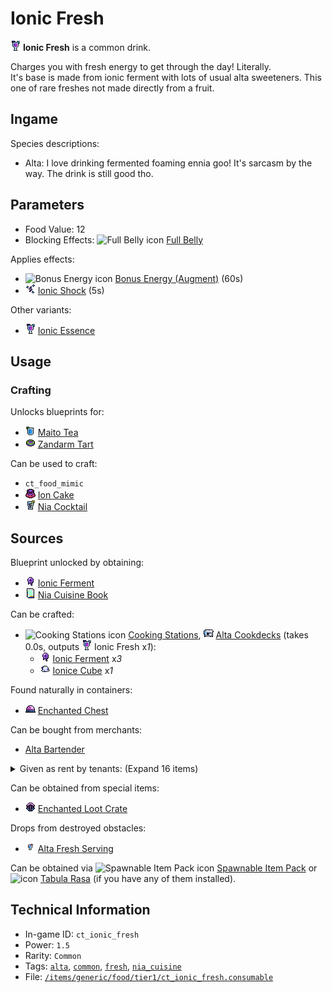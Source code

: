 # Ionic Fresh

<img src="https://raw.githubusercontent.com/Ceterai/Enternia/main/items/generic/food/tier1/ct_ionic_fresh.png" alt="Ionic Fresh icon" loading="lazy" width="auto" height="16px"/> **Ionic Fresh** is a common drink.

Charges you with fresh energy to get through the day! Literally.  
It's base is made from ionic ferment with lots of usual alta sweeteners. This one of rare freshes not made directly from a fruit.

## Ingame

Species descriptions:

- Alta: I love drinking fermented foaming ennia goo! It's sarcasm by the way. The drink is still good tho.

## Parameters

- Food Value: 12
- Blocking Effects: <img src="https://starbounder.org/mediawiki/images/6/60/Status_Well_Fed.png" alt="Full Belly icon" loading="lazy" width="16px" height="16px"/> [Full Belly](https://starbounder.org/Full_Belly)

Applies effects:

- <img src="https://starbounder.org/mediawiki/images/thumb/5/57/Status_Energy_Boost.png/48px-Status_Energy_Boost.png" alt="Bonus Energy icon" loading="lazy" width="16px" height="16px"/> [Bonus Energy (Augment)](https://starbounder.org/Status_Effects#Stat_Boosts) (60s)
- <img src="https://raw.githubusercontent.com/Ceterai/Enternia/main/stats/effects/ct_ionic_shock.png" alt="Ionic Shock icon" loading="lazy" width="auto" height="16px"/> [Ionic Shock](https://ceterai.github.io/MyEnternia/Wiki/IonicShock) (5s)

Other variants:

- <img src="https://raw.githubusercontent.com/Ceterai/Enternia/main/items/generic/food/tier1/ct_ionic_fresh.png" alt="Ionic Essence icon" loading="lazy" width="auto" height="16px"/> [Ionic Essence](https://ceterai.github.io/MyEnternia/Wiki/IonicEssence)

## Usage

### Crafting

Unlocks blueprints for:

- <img src="https://raw.githubusercontent.com/Ceterai/Enternia/main/items/generic/food/tier2/ct_maito_tea.png" alt="Maito Tea icon" loading="lazy" width="auto" height="16px"/> [Maito Tea](https://ceterai.github.io/MyEnternia/Wiki/MaitoTea)
- <img src="https://raw.githubusercontent.com/Ceterai/Enternia/main/items/generic/food/tier2/ct_zandarm_tart.png" alt="Zandarm Tart icon" loading="lazy" width="auto" height="16px"/> [Zandarm Tart](https://ceterai.github.io/MyEnternia/Wiki/ZandarmTart)

Can be used to craft:

- `ct_food_mimic`
- <img src="https://raw.githubusercontent.com/Ceterai/Enternia/main/items/generic/food/tier4/ct_ion_cake.png" alt="Ion Cake icon" loading="lazy" width="auto" height="16px"/> [Ion Cake](https://ceterai.github.io/MyEnternia/Wiki/IonCake)
- <img src="https://raw.githubusercontent.com/Ceterai/Enternia/main/items/generic/food/tier4/ct_nia_cocktail.png" alt="Nia Cocktail icon" loading="lazy" width="auto" height="16px"/> [Nia Cocktail](https://ceterai.github.io/MyEnternia/Wiki/NiaCocktail)

## Sources

Blueprint unlocked by obtaining:

- <img src="https://raw.githubusercontent.com/Ceterai/Enternia/main/items/generic/produce/ct_ionic_sap.png" alt="Ionic Ferment icon" loading="lazy" width="auto" height="16px"/> [Ionic Ferment](https://ceterai.github.io/MyEnternia/Wiki/IonicFerment)
- <img src="https://raw.githubusercontent.com/Ceterai/Enternia/main/codex/alta/ebook/gyera.png" alt="Nia Cuisine Book icon" loading="lazy" width="auto" height="16px"/> [Nia Cuisine Book](https://ceterai.github.io/MyEnternia/Wiki/NiaCuisineBook)

Can be crafted:

- <img src="https://starbounder.org/mediawiki/images/b/b2/Chic_Cooking_Table.png" alt="Cooking Stations icon" width="12" height="8"/> [Cooking Stations](https://starbounder.org/Cooking#Meal_Prep_Stations), ![ ](https://raw.githubusercontent.com/Ceterai/Enternia/main/objects/alta/cooking/cookdecks/icon.png) [Alta Cookdecks](https://ceterai.github.io/MyEnternia/Wiki/AltaCookdecks) (takes 0.0s, outputs <img src="https://raw.githubusercontent.com/Ceterai/Enternia/main/items/generic/food/tier1/ct_ionic_fresh.png" alt="Ionic Fresh icon" loading="lazy" width="auto" height="16px"/> Ionic Fresh x*1*):
  - <img src="https://raw.githubusercontent.com/Ceterai/Enternia/main/items/generic/produce/ct_ionic_sap.png" alt="Ionic Ferment icon" loading="lazy" width="auto" height="16px"/> [Ionic Ferment](https://ceterai.github.io/MyEnternia/Wiki/IonicFerment) x*3*
  - <img src="https://raw.githubusercontent.com/Ceterai/Enternia/main/items/generic/food/other/ct_ionice_cube.png" alt="Ionice Cube icon" loading="lazy" width="auto" height="16px"/> [Ionice Cube](https://ceterai.github.io/MyEnternia/Wiki/IoniceCube) x*1*

Found naturally in containers:

- <img src="https://raw.githubusercontent.com/Ceterai/Enternia/main/objects/biome/alterash/viona/chest/icon.png" alt="Enchanted Chest icon" loading="lazy" width="auto" height="16px"/> [Enchanted Chest](https://ceterai.github.io/MyEnternia/Wiki/EnchantedChest)

Can be bought from merchants:

- [Alta Bartender](https://ceterai.github.io/MyEnternia/Wiki/AltaBartender)

<details markdown="1"><summary>Given as rent by tenants: (Expand 16 items)</summary>

- [Alta Administrator](https://ceterai.github.io/MyEnternia/Wiki/AltaAdministrator)
- [Alta Bedtimer](https://ceterai.github.io/MyEnternia/Wiki/AltaBedtimer)
- [Alta Collectioner](https://ceterai.github.io/MyEnternia/Wiki/AltaCollectioner)
- [Alta Executive](https://ceterai.github.io/MyEnternia/Wiki/AltaExecutive)
- [Alta Festival Girl](https://ceterai.github.io/MyEnternia/Wiki/AltaFestivalGirl)
- [Alta Floran Prisoner](https://ceterai.github.io/MyEnternia/Wiki/AltaFloranPrisoner)
- [Alta Official](https://ceterai.github.io/MyEnternia/Wiki/AltaOfficial)
- [Alta Princess](https://ceterai.github.io/MyEnternia/Wiki/AltaPrincess)
- [Alta Representative](https://ceterai.github.io/MyEnternia/Wiki/AltaRepresentative)
- [Alta Resort Girl](https://ceterai.github.io/MyEnternia/Wiki/AltaResortGirl)
- [Alta Security Commander](https://ceterai.github.io/MyEnternia/Wiki/AltaSecurityCommander)
- [Alta Security Officer](https://ceterai.github.io/MyEnternia/Wiki/AltaSecurityOfficer)
- [Alta Slimegirl](https://ceterai.github.io/MyEnternia/Wiki/AltaSlimegirl)
- [Alta Swimmer](https://ceterai.github.io/MyEnternia/Wiki/AltaSwimmer)
- [EDS Commander](https://ceterai.github.io/MyEnternia/Wiki/EDSCommander)
- [EDS Officer](https://ceterai.github.io/MyEnternia/Wiki/EDSOfficer)

</details>

Can be obtained from special items:

- <img src="https://raw.githubusercontent.com/Ceterai/Enternia/main/items/active/alta/loot/biome/ct_enchanted_loot.png" alt="Enchanted Loot Crate icon" loading="lazy" width="auto" height="16px"/> [Enchanted Loot Crate](https://ceterai.github.io/MyEnternia/Wiki/EnchantedLootCrate)

Drops from destroyed obstacles:

- <img src="https://raw.githubusercontent.com/Ceterai/Enternia/main/objects/alta/special/food/fresh/icon.png" alt="Alta Fresh Serving icon" loading="lazy" width="auto" height="16px"/> [Alta Fresh Serving](https://ceterai.github.io/MyEnternia/Wiki/AltaFreshServing)

Can be obtained via <img src="https://raw.githubusercontent.com/Silverfeelin/Starbound-SpawnableItemPack/master/interface/sip/iconSmall.png" alt="Spawnable Item Pack icon" width="18" height="14"/> [Spawnable Item Pack](https://steamcommunity.com/sharedfiles/filedetails/?id=733665104) or <img src="https://steamuserimages-a.akamaihd.net/ugc/263843960696222713/3EC9A7C005541F7D577EBCB8C5736B4EFC9973D6/" alt="icon" width="8" height="12"/> [Tabula Rasa](https://community.playstarbound.com/resources/the-tabula-rasa.3222/) (if you have any of them installed).

## Technical Information

- In-game ID: `ct_ionic_fresh`
- Power: `1.5`
- Rarity: `Common`
- Tags: [`alta`](https://ceterai.github.io/MyEnternia/Wiki/Tags/Alta), [`common`](https://ceterai.github.io/MyEnternia/Wiki/Tags/Common), [`fresh`](https://ceterai.github.io/MyEnternia/Wiki/Tags/Fresh), [`nia_cuisine`](https://ceterai.github.io/MyEnternia/Wiki/Tags/NiaCuisine)
- File: [`/items/generic/food/tier1/ct_ionic_fresh.consumable`](https://github.com/Ceterai/Enternia/blob/main/items/generic/food/tier1/ct_ionic_fresh.consumable)
